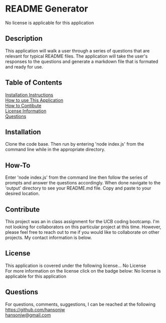 # README Generator  
No license is applicable for this application
## Description
This application will walk a user through a series of questions that are relevant for typical README files.  The application will take the user's responses to the questions and generate a markdown file that is formated and ready for use.
## Table of Contents
[Installation Instructions](#installation)  
[How to use This Application](#how-to)  
[How to Contibute](#contribute)  
[License Information](#license)  
[Questions](#questions)  
## Installation
Clone the code base.  Then run by entering 'node index.js' from the command line while in the appropriate directory.
## How-To
Enter 'node index.js' from the command line then follow the series of prompts and answer the questions accordingly.  When done navigate to the 'output' directory to see your README.md file.  Copy and paste to your desired location.
## Contribute
This project was an in class assignment for the UCB coding bootcamp.  I'm not looking for collaborators on this particular project at this time.  However, please feel free to reach out to me if you would like to collaborate on other projects.  My contact information is below.
## License
This application is covered under the following license...
No License  
For more information on the license click on the badge below:
No license is applicable for this application
## Questions
For questions, comments, suggestions, I can be reached at the following  
https://github.com/hansonjw  
hansonjw@gmail.com
